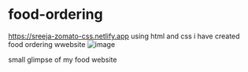 # food-ordering

https://sreeja-zomato-css.netlify.app
using html and css i have created food ordering wwebsite
![image](https://github.com/sreejaakella/food-ordering/assets/76392758/9031d789-09c9-4129-8ce1-77a672531226)

small glimpse of my food website
